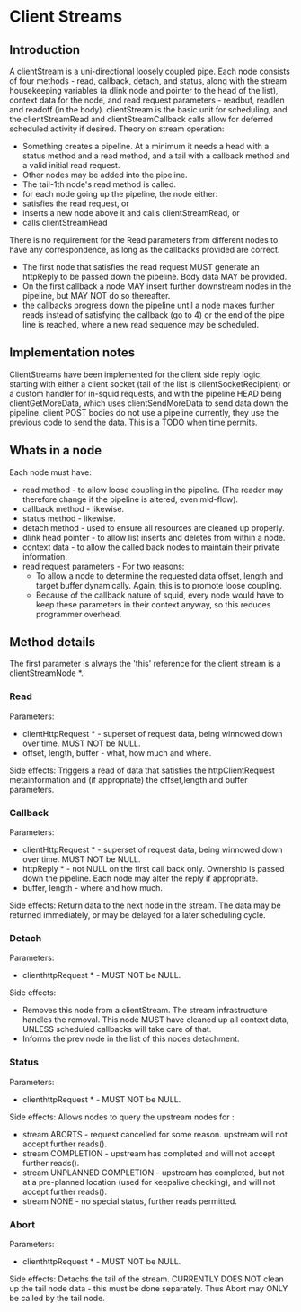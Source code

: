 ---
---
# Client Streams

## Introduction

A clientStream is a uni-directional loosely coupled pipe. Each node
consists of four methods - read, callback, detach, and status, along
with the stream housekeeping variables (a dlink node and pointer to the
head of the list), context data for the node, and read request
parameters - readbuf, readlen and readoff (in the body). clientStream is
the basic unit for scheduling, and the clientStreamRead and
clientStreamCallback calls allow for deferred scheduled activity if
desired. Theory on stream operation:

- Something creates a pipeline. At a minimum it needs a head with a
  status method and a read method, and a tail with a callback method
  and a valid initial read request.
- Other nodes may be added into the pipeline.
- The tail-1th node's read method is called.
- for each node going up the pipeline, the node either:
- satisfies the read request, or
- inserts a new node above it and calls clientStreamRead, or
- calls clientStreamRead

There is no requirement for the Read parameters from different nodes to
have any correspondence, as long as the callbacks provided are correct.

- The first node that satisfies the read request MUST generate an
  httpReply to be passed down the pipeline. Body data MAY be provided.
- On the first callback a node MAY insert further downstream nodes in
  the pipeline, but MAY NOT do so thereafter.
- the callbacks progress down the pipeline until a node makes further
  reads instead of satisfying the callback (go to 4) or the end of the
  pipe line is reached, where a new read sequence may be scheduled.

## Implementation notes

ClientStreams have been implemented for the client side reply logic,
starting with either a client socket (tail of the list is
clientSocketRecipient) or a custom handler for in-squid requests, and
with the pipeline HEAD being clientGetMoreData, which uses
clientSendMoreData to send data down the pipeline. client POST bodies do
not use a pipeline currently, they use the previous code to send the
data. This is a TODO when time permits.

## Whats in a node

Each node must have:

- read method - to allow loose coupling in the pipeline. (The reader
  may therefore change if the pipeline is altered, even mid-flow).
- callback method - likewise.
- status method - likewise.
- detach method - used to ensure all resources are cleaned up
  properly.
- dlink head pointer - to allow list inserts and deletes from within a
  node.
- context data - to allow the called back nodes to maintain their
  private information.
- read request parameters - For two reasons:
    - To allow a node to determine the requested data offset, length
    and target buffer dynamically. Again, this is to promote loose
    coupling.
    - Because of the callback nature of squid, every node would have
    to keep these parameters in their context anyway, so this
    reduces programmer overhead.

## Method details

The first parameter is always the 'this' reference for the client stream
is a clientStreamNode \*.

### Read

Parameters:

- clientHttpRequest \* - superset of request data, being winnowed down
over time. MUST NOT be NULL.
- offset, length, buffer - what, how much and where.

Side effects: Triggers a read of data that satisfies the
httpClientRequest metainformation and (if appropriate) the offset,length
and buffer parameters.

### Callback

Parameters:

- clientHttpRequest \* - superset of request data, being winnowed down
    over time. MUST NOT be NULL.
- httpReply \* - not NULL on the first call back only. Ownership is
    passed down the pipeline. Each node may alter the reply if
    appropriate.
- buffer, length - where and how much.

Side effects: Return data to the next node in the stream. The data may
be returned immediately, or may be delayed for a later scheduling cycle.

### Detach

Parameters:

- clienthttpRequest \* - MUST NOT be NULL.

Side effects:

- Removes this node from a clientStream. The stream infrastructure
    handles the removal. This node MUST have cleaned up all context
    data, UNLESS scheduled callbacks will take care of that.
- Informs the prev node in the list of this nodes detachment.

### Status

Parameters:

- clienthttpRequest \* - MUST NOT be NULL.

Side effects: Allows nodes to query the upstream nodes for :

- stream ABORTS - request cancelled for some reason. upstream will not
    accept further reads().
- stream COMPLETION - upstream has completed and will not accept
    further reads().
- stream UNPLANNED COMPLETION - upstream has completed, but not at a
    pre-planned location (used for keepalive checking), and will not
    accept further reads().
- stream NONE - no special status, further reads permitted.

### Abort

Parameters:

- clienthttpRequest \* - MUST NOT be NULL.

Side effects: Detachs the tail of the stream. CURRENTLY DOES NOT clean
up the tail node data - this must be done separately. Thus Abort may
ONLY be called by the tail node.
